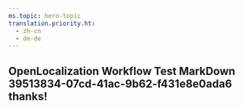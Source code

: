 ```yaml
---
ms.topic: hero-topic
translation.priority.ht: 
  - zh-cn
  - de-de
---
```

## OpenLocalization Workflow Test MarkDown 39513834-07cd-41ac-9b62-f431e8e0ada6 thanks!
<!--HONumber=Mar16_HO4-->
